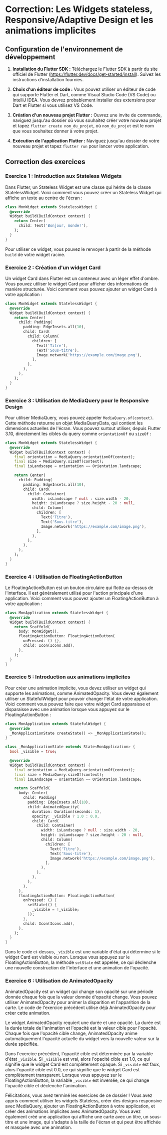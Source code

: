 # Correction: Les Widgets stateless, Responsive/Adaptive Design et les animations implicites

## Configuration de l'environnement de développement

1. **Installation du Flutter SDK :** Téléchargez le Flutter SDK à partir du site officiel de Flutter (https://flutter.dev/docs/get-started/install). Suivez les instructions d'installation fournies.

2. **Choix d'un éditeur de code :** Vous pouvez utiliser un éditeur de code qui supporte Flutter et Dart, comme Visual Studio Code (VS Code) ou IntelliJ IDEA. Vous devrez probablement installer des extensions pour Dart et Flutter si vous utilisez VS Code.

3. **Création d'un nouveau projet Flutter :** Ouvrez une invite de commande, naviguez jusqu'au dossier où vous souhaitez créer votre nouveau projet et tapez `flutter create nom_du_projet`, où `nom_du_projet` est le nom que vous souhaitez donner à votre projet.

4. **Exécution de l'application Flutter :** Naviguez jusqu'au dossier de votre nouveau projet et tapez `flutter run` pour lancer votre application.

## Correction des exercices

### Exercice 1 : Introduction aux Stateless Widgets

Dans Flutter, un Stateless Widget est une classe qui hérite de la classe StatelessWidget. Voici comment vous pouvez créer un Stateless Widget qui affiche un texte au centre de l'écran :

```dart
class MonWidget extends StatelessWidget {
  @override
  Widget build(BuildContext context) {
    return Center(
      child: Text('Bonjour, monde!'),
    );
  }
}
```
Pour utiliser ce widget, vous pouvez le renvoyer à partir de la méthode `build` de votre widget racine.

### Exercice 2 : Création d'un widget Card

Un widget Card dans Flutter est un conteneur avec un léger effet d'ombre. Vous pouvez utiliser le widget Card pour afficher des informations de manière structurée. Voici comment vous pouvez ajouter un widget Card à votre application :

```dart
class MonWidget extends StatelessWidget {
  @override
  Widget build(BuildContext context) {
    return Center(
      child: Padding(
        padding: EdgeInsets.all(10),
        child: Card(
          child: Column(
            children: [
              Text('Titre'),
              Text('Sous-titre'),
              Image.network('https://example.com/image.png'),
            ],
          ),
        ),
      ),
    );
  }
}
```

### Exercice 3 : Utilisation de MediaQuery pour le Responsive Design

Pour utiliser MediaQuery, vous pouvez appeler `MediaQuery.of(context)`. Cette méthode retourne un objet MediaQueryData, qui contient les dimensions actuelles de l'écran. Vous pouvez surtout utiliser, depuis Flutter 3.10, directement les cibles du query comme `orientationOf` ou `sizeOf` :

```dart
class MonWidget extends StatelessWidget {
  @override
  Widget build(BuildContext context) {
    final orientation = MediaQuery.orientationOf(context);
    final size = MediaQuery.sizeOf(context);
    final isLandscape = orientation == Orientation.landscape;

    return Center(
      child: Padding(
        padding: EdgeInsets.all(10),
        child: Card(
          child: Container(
            width: isLandscape ? null : size.width - 20,
            height: isLandscape ? size.height - 20 : null,
            child: Column(
              children: [
                Text('Titre'),
                Text('Sous-titre'),
                Image.network('https://example.com/image.png'),
              ],
            ),
          ),
        ),
      ),
    );
  }
}
```

### Exercice 4 : Utilisation de FloatingActionButton

Le FloatingActionButton est un bouton circulaire qui flotte au-dessus de l'interface. Il est généralement utilisé pour l'action principale d'une application. Voici comment vous pouvez ajouter un FloatingActionButton à votre application :

```dart
class MonApplication extends StatelessWidget {
  @override
  Widget build(BuildContext context) {
    return Scaffold(
      body: MonWidget(),
      floatingActionButton: FloatingActionButton(
        onPressed: () {},
        child: Icon(Icons.add),
      ),
    );
  }
}
```

### Exercice 5 : Introduction aux animations implicites

Pour créer une animation implicite, vous devez utiliser un widget qui supporte les animations, comme AnimatedOpacity. Vous devez également utiliser un StatefulWidget pour pouvoir changer l'état de votre application. Voici comment vous pouvez faire que votre widget Card apparaisse et disparaisse avec une animation lorsque vous appuyez sur le FloatingActionButton :

```dart
class MonApplication extends StatefulWidget {
  @override
  _MonApplicationState createState() => _MonApplicationState();
}

class _MonApplicationState extends State<MonApplication> {
  bool _visible = true;

  @override
  Widget build(BuildContext context) {
    final orientation = MediaQuery.orientationOf(context);
    final size = MediaQuery.sizeOf(context);
    final isLandscape = orientation == Orientation.landscape;

    return Scaffold(
      body: Center(
        child: Padding(
          padding: EdgeInsets.all(10),
          child: AnimatedOpacity(
            duration: Duration(seconds: 1),
            opacity: _visible ? 1.0 : 0.0,
            child: Card(
              child: Container(
                width: isLandscape ? null : size.width - 20,
                height: isLandscape ? size.height - 20 : null,
                child: Column(
                  children: [
                    Text('Titre'),
                    Text('Sous-titre'),
                    Image.network('https://example.com/image.png'),
                  ],
                ),
              ),
            ),
          ),
        ),
      ),
      floatingActionButton: FloatingActionButton(
        onPressed: () {
          setState(() {
            _visible = !_visible;
          });
        },
        child: Icon(Icons.add),
      ),
    );
  }
}
```
Dans le code ci-dessus, `_visible` est une variable d'état qui détermine si le widget Card est visible ou non. Lorsque vous appuyez sur le FloatingActionButton, la méthode `setState` est appelée, ce qui déclenche une nouvelle construction de l'interface et une animation de l'opacité.

### Exercice 6 : Utilisation de AnimatedOpacity

AnimatedOpacity est un widget qui change son opacité sur une période donnée chaque fois que la valeur donnée d'opacité change. Vous pouvez utiliser AnimatedOpacity pour animer la disparition et l'apparition de la carte. Le code de l'exercice précédent utilise déjà AnimatedOpacity pour créer cette animation. 

Le widget AnimatedOpacity requiert une durée et une opacité. La durée est la durée totale de l'animation et l'opacité est la valeur cible pour l'opacité. Chaque fois que l'opacité cible change, AnimatedOpacity anime automatiquement l'opacité actuelle du widget vers la nouvelle valeur sur la durée spécifiée.

Dans l'exercice précédent, l'opacité cible est déterminée par la variable d'état `_visible`. Si `_visible` est vrai, alors l'opacité cible est 1.0, ce qui signifie que le widget Card est complètement opaque. Si `_visible` est faux, alors l'opacité cible est 0.0, ce qui signifie que le widget Card est complètement transparent. Lorsque vous appuyez sur le FloatingActionButton, la variable `_visible` est inversée, ce qui change l'opacité cible et déclenche l'animation.

Félicitations, vous avez terminé les exercices de ce dossier ! Vous avez appris comment utiliser les widgets Stateless, créer des designs responsive avec MediaQuery, ajouter un FloatingActionButton à votre application, et créer des animations implicites avec AnimatedOpacity. Vous avez également créé une application qui affiche une carte avec un titre, un sous-titre et une image, qui s'adapte à la taille de l'écran et qui peut être affichée et masquée avec une animation.